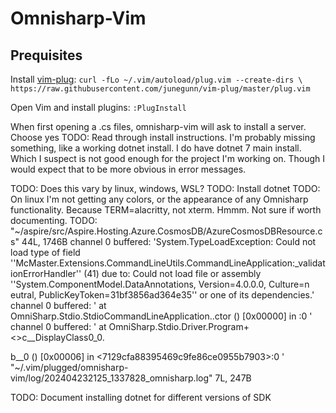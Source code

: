# Omnisharp-Vim

## Prequisites
Install [vim-plug](https://github.com/junegunn/vim-plug?tab=readme-ov-file#installation): 
`curl -fLo ~/.vim/autoload/plug.vim --create-dirs \
    https://raw.githubusercontent.com/junegunn/vim-plug/master/plug.vim`

Open Vim and install plugins:
`:PlugInstall`

When first opening a .cs files, omnisharp-vim will ask to install a server.
Choose yes
TODO: Read through install instructions. I'm probably missing something, like a
working dotnet install. I do have dotnet 7 main install. Which I suspect is not
good enough for the project I'm working on.
Though I would expect that to be more obvious in error messages.


TODO: Does this vary by linux, windows, WSL?
TODO: Install dotnet
TODO: On linux I'm not getting any colors, or the appearance of any Omnisharp
functionality. Because TERM=alacritty, not xterm. Hmmm. Not sure if worth
documenting.
TODO: "~/aspire/src/Aspire.Hosting.Azure.CosmosDB/AzureCosmosDBResource.cs" 44L,
1746B
channel 0 buffered: 'System.TypeLoadException: Could not load type of field
''McMaster.Extensions.CommandLineUtils.CommandLineApplication:_validationErrorHandler''
(41) due to: Could not load file or assembly
''System.ComponentModel.DataAnnotations, Version=4.0.0.0, Culture=n
eutral, PublicKeyToken=31bf3856ad364e35'' or one of its dependencies.'
channel 0 buffered: '  at OmniSharp.Stdio.StdioCommandLineApplication..ctor ()
[0x00000] in <efc6b46535c34fd29bcc8225e8b906b9>:0 '
channel 0 buffered: '  at
OmniSharp.Stdio.Driver.Program+<>c__DisplayClass0_0.<Main>b__0 () [0x00006] in
<7129cfa88395469c9fe86ce0955b7903>:0 '
"~/.vim/plugged/omnisharp-vim/log/202404232125_1337828_omnisharp.log" 7L, 247B

TODO: Document installing dotnet for different versions of SDK

